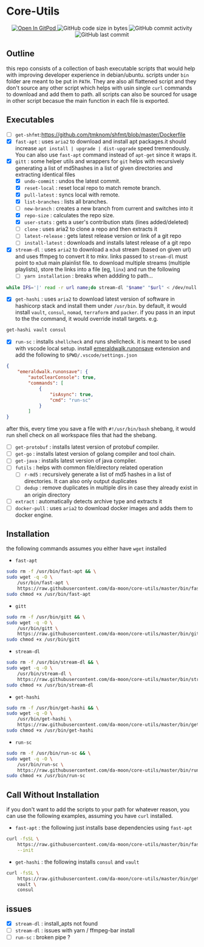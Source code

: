 # Core-Utils

<p align="center">
  <a href="https://gitpod.io#https://github.com/da-moon/core-utils">
    <img src="https://img.shields.io/badge/open%20in-gitpod-blue?logo=gitpod" alt="Open In GitPod">
  </a>
  <img src="https://img.shields.io/github/languages/code-size/da-moon/core-utils" alt="GitHub code size in bytes">
  <img src="https://img.shields.io/github/commit-activity/w/da-moon/core-utils" alt="GitHub commit activity">
  <img src="https://img.shields.io/github/last-commit/da-moon/core-utils/master" alt="GitHub last commit">
</p>

## Outline

this repo consists of a collection of bash executable scripts that would help with improving developer experience in debian/ubuntu.
scripts under `bin` folder are meant to be put in `PATH`. 
They are also all flattened script and they don't source
any other script which helps with usin single `curl` commands to download and add them to path. 
all scripts can also be sourced for usage in other script becasue the main function in each file is exported.

## Executables

- [ ] `get-shfmt`:https://github.com/tmknom/shfmt/blob/master/Dockerfile
- [x] `fast-apt` : uses `aria2`  to download and install apt packages.it should increase `apt install | upgrade | dist-upgrade` 
speed tremendously. You can also use `fast-apt` command instead of `apt-get` since it wraps it. 
- [x] `gitt` : some helper utils and wrappers for `git`
helps with recursively generating a list of md5hashes in a list of given directories and extracting identical files
    - [x] `undo-commit` : undos the latest commit.
    - [x] `reset-local` : reset local repo to match remote branch.
    - [x] `pull-latest` : syncs local with remote.
    - [x] `list-branches` : lists all branches.
    - [ ] `new-branch` : creates a new branch from current and switches into it
    - [x] `repo-size` : calculates the repo size.
    - [x] `user-stats` : gets a user's contribution stats (lines added/deleted)
    - [ ] `clone` : uses aria2 to clone a repo and then extracts it
    - [ ] `latest-release` : gets latest release version or link of a git repo
    - [ ] `install-latest` : downloads and installs latest release of a git repo
- [x] `stream-dl` : uses `aria2` to download a `m3u8` stream (based on given url) and uses ffmpeg to convert it to mkv.
links passed to `stream-dl` must point to `m3u8` main plainlist file. to download multiple streams (multiple playlists),
store the links into a file (eg, `linx`) and run the following 
    - [ ] `yarn installation` : breaks when addding to path...

```bash
while IFS='|' read -r url name;do stream-dl "$name" "$url" < /dev/null ; done <linx
```

- [x] `get-hashi` : uses `aria2` to download latest version of software in hashicorp stack and install them under `/usr/bin`.
by default, it would install `vault`, `consul`, `nomad`, `terraform` and `packer`. if you pass in an input to the 
the command, it would override install targets. e.g.

```bash
get-hashi vault consul
```

- [x] `run-sc` : installs `shellcheck` and runs shellcheck. it is meant to be used with vscode
local setup. install [emeraldwalk.runonsave](https://marketplace.visualstudio.com/items?itemName=emeraldwalk.RunOnSave)
extension and add the following to `$PWD/.vscode/settings.json`

```json
{
    "emeraldwalk.runonsave": {
        "autoClearConsole": true,
        "commands": [
            {
                "isAsync": true,
                "cmd": "run-sc"
            }
        ]
}
```

after this, every time you save a file with `#!/usr/bin/bash` shebang, it would run shell check on all
workspace files that had the shebang.

- [ ] `get-protobuf` : installs latest version of protobuf compiler.
- [ ] `get-go` : installs latest version of golang compiler and tool chain.
- [ ] `get-java` : installs latest version of java compiler.
- [ ] `futils` : helps with common file/directory related operation
    - [ ] `r-md5` : recursively generate a list of md5 hashes in a list of directories. It can also only output duplicates
    - [ ] `dedup` : remove duplicates in multiple dirs in case they already exist in an origin directory
- [ ] `extract` : automatically detects archive type and extracts it
- [ ] `docker-pull` : uses `aria2`  to download docker images and adds them to docker engine.

## Installation

the following commands assumes you either have `wget` installed

- `fast-apt`

```bash
sudo rm -f /usr/bin/fast-apt && \
sudo wget -q -O \
    /usr/bin/fast-apt \
    https://raw.githubusercontent.com/da-moon/core-utils/master/bin/fast-apt && \
sudo chmod +x /usr/bin/fast-apt
```

- `gitt`

```bash
sudo rm -f /usr/bin/gitt && \
sudo wget -q -O \
    /usr/bin/gitt \
    https://raw.githubusercontent.com/da-moon/core-utils/master/bin/gitt && \
sudo chmod +x /usr/bin/gitt
```

- `stream-dl`

```bash
sudo rm -f /usr/bin/stream-dl && \
sudo wget -q -O \
    /usr/bin/stream-dl \
    https://raw.githubusercontent.com/da-moon/core-utils/master/bin/stream-dl && \
sudo chmod +x /usr/bin/stream-dl
```

- `get-hashi`

```bash
sudo rm -f /usr/bin/get-hashi && \
sudo wget -q -O \
    /usr/bin/get-hashi \
    https://raw.githubusercontent.com/da-moon/core-utils/master/bin/get-hashi && \
sudo chmod +x /usr/bin/get-hashi
```

- `run-sc`

```bash
sudo rm -f /usr/bin/run-sc && \
sudo wget -q -O \
    /usr/bin/run-sc \
    https://raw.githubusercontent.com/da-moon/core-utils/master/bin/run-sc && \
sudo chmod +x /usr/bin/run-sc
```

## Call Without Installation

if you don't want to add the scripts to your path for whatever reason, you can use the following examples, assuming you have `curl` installed.

- `fast-apt` : the following just installs base dependencies using `fast-apt`

```bash
curl -fsSL \
    https://raw.githubusercontent.com/da-moon/core-utils/master/bin/fast-apt | sudo bash -s -- \
    --init
```

- `get-hashi` : the following installs `consul` and `vault`

```bash
curl -fsSL \
    https://raw.githubusercontent.com/da-moon/core-utils/master/bin/get-hashi | sudo bash -s -- \
    vault \
    consul
```

## issues

- [x] `stream-dl` : install_apts not found
- [ ] `stream-dl` : issues with yarn / ffmpeg-bar install
- [ ] `run-sc` : broken pipe ?
